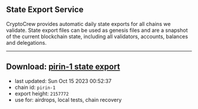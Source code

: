 ## State Export Service
CryptoCrew provides automatic daily state exports for all chains we validate. State export files can be used as genesis files and are a snapshot of the current blockchain state, including all validators, accounts, balances and delegations.

---
**Download: [pirin-1 state export](https://dl.ccvalidators.com/SERVICE/nolus/pirin-1_export_2157772.json)**
---

- last updated: Sun Oct 15 2023 00:52:37
- chain id: `pirin-1`
- export height: `2157772`
- use for: airdrops, local tests, chain recovery
